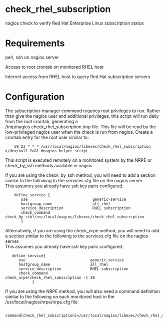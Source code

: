 # check_rhel_subscription
nagios check to verify Red Hat Enterprise Linux subscription status

# Requirements
perl, ssh on nagios server

Access to root crontab on monitored RHEL host

Internet access from RHEL host to query Red Hat subscription servers

# Configuration

The subscription-manager command requires root privileges to run.
Rather than give the nagios user and additional privileges, this script will run daily from the root crontab,
generating a /tmp/nagios.check_rhel_subscription.tmp file.  This file will be read by the low-privileged nagios user
when the check is run from nagios.
Create a crontab entry for the root user similar to:
```
    59 23 * * * /usr/local/nagios/libexec/check_rhel_subscription   >/dev/null 2>&1 #nagios helper script
```

This script is executed remotely on a monitored system by the NRPE or check_by_ssh methods available in nagios.  

If you are using the check_by_ssh method, you will need to add a section similar to the following to the services.cfg file on the nagios server.  
This assumes you already have ssh key pairs configured.
```
    define service {
       use                             generic-service
       hostgroup_name                  all_rhel
       service_description             RHEL subscription
       check_command                   check_by_ssh!/usr/local/nagios/libexec/check_rhel_subscription
       }
```

Alternatively, if you are using the check_nrpe method, you will need to add a section similar to the following to the services.cfg file on the nagios server.  
This assumes you already have ssh key pairs configured.
```
   define service{
      use                             generic-service
      hostgroup_name                  all_rhel
      service_description             RHEL subscription
      check_command                   check_nrpe!check_rhel_subscription -t 30
            }
```

If you are using the NRPE method, you will also need a command definition similar to the following on each monitored host in the /usr/local/nagios/nrpe/nrpe.cfg file:
```
    command[check_rhel_subscription]=/usr/local/nagios/libexec/check_rhel_subscription
```
